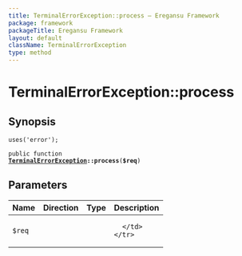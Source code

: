 ```yaml
---
title: TerminalErrorException::process — Eregansu Framework
package: framework
packageTitle: Eregansu Framework
layout: default
className: TerminalErrorException
type: method
---
```


# TerminalErrorException::process

## Synopsis

<code>uses('error');</code>

<code>public function <b><a href="TerminalErrorException">TerminalErrorException</a>::process</b>(<b>$req</b>)</code>

## Parameters

<table>
  <thead>
    <tr>
      <th>Name</th>
      <th>Direction</th>
      <th>Type</th>
      <th>Description</th>
    </tr>
  </thead>
  <tbody>
    <tr>
      <td><code>$req</code>
      <td><i></i></td>
      <td></td>
      <td>

      </td>
    </tr>
  </tbody>
</table>

